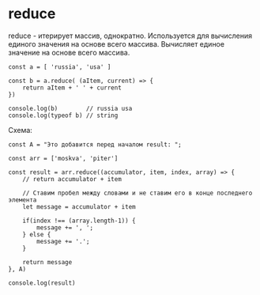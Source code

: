 # reduce
reduce - итерирует массив, однократно. Используется для вычисления единого значения на основе всего массива. Вычисляет единое значение на основе всего массива.

    const a = [ 'russia', 'usa' ]

    const b = a.reduce( (aItem, current) => {
        return aItem + ' ' + current
    })

    console.log(b)        // russia usa
    console.log(typeof b) // string

Схема:

    const A = "Это добавится перед началом result: ";

    const arr = ['moskva', 'piter']

    const result = arr.reduce((accumulator, item, index, array) => {
        // return accumulator + item

        // Ставим пробел между словами и не ставим его в конце последнего элемента
        let message = accumulator + item

        if(index !== (array.length-1)) {
            message += ', ';
        } else {
            message += '.';
        }

        return message
    }, A)

    console.log(result)
